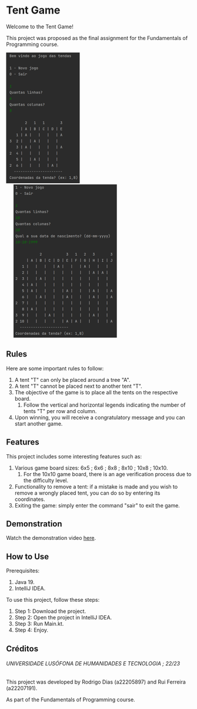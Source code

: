 # Tent Game
Welcome to the Tent Game!

This project was proposed as the final assignment for the Fundamentals of Programming course.

<img src="img1.png"  style="margin-right: 20px;" />
<img src="img2.png"style="margin-left: 20px;" />

## Rules
Here are some important rules to follow:

1. A tent "T" can only be placed around a tree "A".
2. A tent "T" cannot be placed next to another tent "T".
3. The objective of the game is to place all the tents on the respective board.
   1. Follow the vertical and horizontal legends indicating the number of tents "T" per row and column.
4. Upon winning, you will receive a congratulatory message and you can start another game.

## Features
This project includes some interesting features such as:

1. Various game board sizes: 6x5 ; 6x6 ; 8x8 ; 8x10 ; 10x8 ; 10x10.
   1. For the 10x10 game board, there is an age verification process due to the difficulty level.
2. Functionality to remove a tent: if a mistake is made and you wish to remove a wrongly placed tent, you can do so by entering its coordinates.
3. Exiting the game: simply enter the command "sair" to exit the game.

## Demonstration

Watch the demonstration video [here](https://youtu.be/N6T5Xi_F9cQ).

## How to Use
Prerequisites:

1. Java 19.
2. IntelliJ IDEA.

To use this project, follow these steps:

1. Step 1: Download the project.
2. Step 2: Open the project in IntelliJ IDEA.
3. Step 3: Run Main.kt.
4. Step 4: Enjoy.


## Créditos
###### UNIVERSIDADE LUSÓFONA DE HUMANIDADES E TECNOLOGIA ; 22/23

This project was developed by Rodrigo Dias (a22205897) and Rui Ferreira (a22207191).

As part of the Fundamentals of Programming course.
